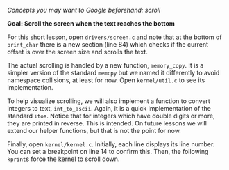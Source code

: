 *Concepts you may want to Google beforehand: scroll*

**Goal: Scroll the screen when the text reaches the bottom**

For this short lesson, open `drivers/screen.c` and note that at the
bottom of `print_char` there is a new section (line 84) which checks
if the current offset is over the screen size and scrolls the text.

The actual scrolling is handled by a new function, `memory_copy`. It is
a simpler version of the standard `memcpy` but we named it differently
to avoid namespace collisions, at least for now. Open `kernel/util.c` to
see its implementation.

To help visualize scrolling, we will also implement a function to
convert integers to text, `int_to_ascii`. Again, it is a quick implementation
of the standard `itoa`. Notice that for integers which have double digits
or more, they are printed in reverse. This is intended. On future lessons
we will extend our helper functions, but that is not the point for now.

Finally, open `kernel/kernel.c`. Initially, each line displays its line
number. You can set a breakpoint on line 14 to confirm this. Then,
the following `kprint`s force the kernel to scroll down.
